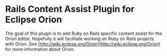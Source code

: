 Rails Content Assist Plugin for Eclipse Orion
=============================================

The goal of this plugin is to add Ruby on Rails specific content assist for the Orion editor.
Hopefully it will facilitate working on Ruby on Rails projects with Orion.
See [http://wiki.eclipse.org/Orion](http://wiki.eclipse.org/Orion) for more information about Orion.